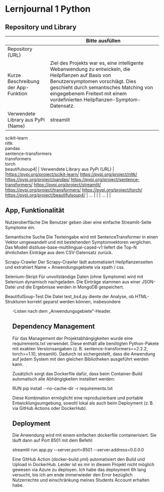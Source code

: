 ﻿# Lernjournal 1 Python

## Repository und Library

| | Bitte ausfüllen |
| -------- | ------- |
| Repository (URL)  |
| Kurze Beschreibung der App-Funktion |Ziel des Projekts war es, eine intelligente Webanwendung zu entwickeln, die Heilpflanzen auf Basis von Benutzersymptomen vorschlägt. Dies geschieht durch semantisches Matching von eingegebenem Freitext mit einem vordefinierten Heilpflanzen-Symptom-Datensatz. |
| Verwendete Library aus PyPi (Name) | streamlit	
scikit-learn	
nltk	
pandas	
sentence-transformers	
transformers	
torch	
beautifulsoup4|
| Verwendete Library aus PyPi (URL) | 
|https://pypi.org/project/scikit-learn/
https://pypi.org/project/nltk/
https://pypi.org/project/pandas/
https://pypi.org/project/sentence-transformers/
https://pypi.org/project/streamlit/
https://pypi.org/project/transformers/
https://pypi.org/project/torch/
https://pypi.org/project/beautifulsoup4/
| ... | |
| ... | |

## App, Funktionalität

 Nutzeroberfläche
Die Benutzer geben über eine einfache Streamlit-Seite Symptome ein.

Semantische Suche
Die Texteingabe wird mit SentenceTransformer in einen Vektor umgewandelt und mit bestehenden Symptomvektoren verglichen. Das Modell distiluse-base-multilingual-cased-v1 liefert die Top-N ähnlichsten Einträge aus dem CSV-Datensatz zurück.

Scrapy-Crawler
Der Scrapy-Crawler lädt automatisiert Heilpflanzenseiten und extrahiert Name + Anwendungsgebiete via xpath / css.

Selenium-Skript
Für unvollständige Daten (ohne Symptome) wird mit Selenium dynamisch nachgeladen. Die Einträge stammen aus einer JSON-Datei und die Ergebnisse werden in MongoDB gespeichert.

BeautifulSoup-Test
Die Datei test_bs4.py diente der Analyse, ob HTML-Strukturen korrekt geparst werden können, insbesondere <ul>-Listen nach dem „Anwendungsgebiete“-Header.

## Dependency Management

 Für das Management der Projektabhängigkeiten wurde eine requirements.txt verwendet. Diese enthält alle benötigten Python-Pakete mit exakten Versionsangaben (z. B. sentence-transformers==2.2.2, torch>=1.10, streamlit). Dadurch ist sichergestellt, dass die Anwendung auf jedem System mit den gleichen Bibliotheken ausgeführt werden kann.

Zusätzlich sorgt das Dockerfile dafür, dass beim Container-Build automatisch alle Abhängigkeiten installiert werden:


RUN pip install --no-cache-dir -r requirements.txt

Diese Kombination ermöglicht eine reproduzierbare und portable Entwicklungsumgebung, sowohl lokal als auch beim Deployment (z. B. via GitHub Actions oder DockerHub).

## Deployment

 Die Anwendung wird mit einem einfachen dockerfile containerisiert. Sie läuft dann auf Port 8501 mit dem Befehl:

streamlit run app.py --server.port=8501 --server.address=0.0.0.0

Eine GitHub Action (docker-build.yml) automatisiert den Build und Upload in DockerHub.
Leider ist es mir in diesem Projekt nicht möglich gewesen via Azure zu deployen. Ich habe das deployment 6h lang versucht, bis ich am ende immerwieder den Error bezüglich Nutzerrechte und einschränkung meines Students Account erhalten habe.

